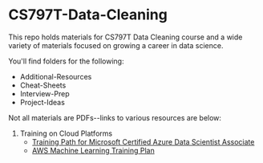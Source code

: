 # CS797T-Data-Cleaning
This repo holds materials for CS797T Data Cleaning course and a wide variety of materials focused on growing a career in data science. 

You'll find folders for the following:
- Additional-Resources
- Cheat-Sheets
- Interview-Prep
- Project-Ideas

Not all materials are PDFs--links to various resources are below:
1. Training on Cloud Platforms
   - [Training Path for Microsoft Certified Azure Data Scientist Associate](https://learn.microsoft.com/en-us/certifications/azure-data-scientist/)
   - [AWS Machine Learning Training Plan](https://explore.skillbuilder.aws/learn/public/learning_plan/view/28/machine-learning-learning-plan?la=sec&sec=lp)
